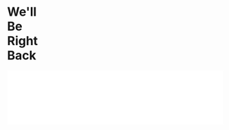 <h1>
We'll<br>
Be<br>
Right<br>
Back 
</h1>

[![tagline](https://raw.githubusercontent.com/louisgv/louisgv/gh-pages/tagline.svg)](https://www.plasmo.com/engineering)
